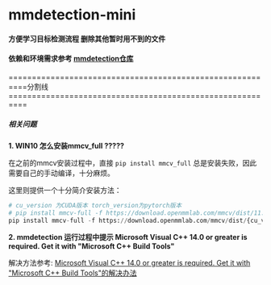 # mmdetection-mini
#### 方便学习目标检测流程 删除其他暂时用不到的文件
#### 依赖和环境需求参考 [mmdetection仓库](https://github.com/open-mmlab/mmdetection)

==========================================================分割线==========================================================

#####  相关问题

**1. WIN10 怎么安装mmcv_full ?????**

在之前的mmcv安装过程中，直接 ```pip install mmcv_full``` 总是安装失败，因此需要自己的手动编译，十分麻烦。

这里则提供一个十分简介安装方法：

```python
# cu_version 为CUDA版本 torch_version为pytorch版本
# pip install mmcv-full -f https://download.openmmlab.com/mmcv/dist/11.3/1.12.0/index.html
pip install mmcv-full -f https://download.openmmlab.com/mmcv/dist/{cu_version}/{torch_version}/index.html
```

**2. mmdetection 运行过程中提示 Microsoft Visual C++ 14.0 or greater is required. Get it with "Microsoft C++ Build Tools"**

解决方法参考: [Microsoft Visual C++ 14.0 or greater is required. Get it with "Microsoft C++ Build Tools"的解决办法](https://zhuanlan.zhihu.com/p/471661231)

